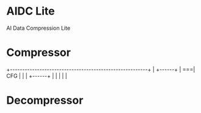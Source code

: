 # AIDC Lite

AI Data Compression Lite

# Compressor
+--------------------------------------------------------+
|  +------+                                              |
===| CFG  |                                              |
|  +------+                                              |
|                                                        |
|                                                        |



# Decompressor
